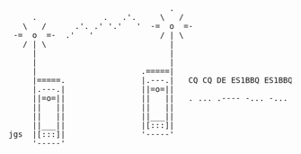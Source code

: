 <pre style="font-family:monospace;">
                                  .
     .              .   .'.     \   /
   \   /      .'. .' '.'   '  -=  o  =-
 -=  o  =-  .'   '              / | \
   / | \                          |
     |                            |
     |                            |
     |                      .=====|
     |=====.                |.---.|   CQ CQ DE ES1BBQ ES1BBQ K
     |.---.|                ||=o=||
     ||=o=||                ||   ||   . ... .---- -... -... --.-
     ||   ||                ||   ||
     ||   ||                ||___||
     ||___||                |[:::]|
jgs  |[:::]|                '-----'
     '-----'
</pre>